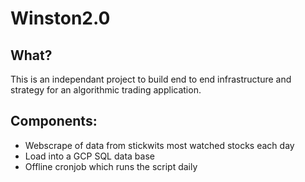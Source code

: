 # Winston2.0

## What?
This is an independant project to build end to end infrastructure and strategy for an algorithmic trading application.


## Components:
- Webscrape of data from stickwits most watched stocks each day
- Load into a GCP SQL data base
- Offline cronjob which runs the script daily
